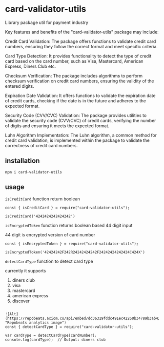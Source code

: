 # card-validator-utils

Library package util for payment industry

Key features and benefits of the "card-validator-utils" package may include:

Credit Card Validation: The package offers functions to validate credit card numbers, ensuring they follow the correct format and meet specific criteria.

Card Type Detection: It provides functionality to detect the type of credit card based on the card number, such as Visa, Mastercard, American Express, Diners Club etc.

Checksum Verification: The package includes algorithms to perform checksum verification on credit card numbers, ensuring the validity of the entered digits.

Expiration Date Validation: It offers functions to validate the expiration date of credit cards, checking if the date is in the future and adheres to the expected format.

Security Code (CVV/CVC) Validation: The package provides utilities to validate the security code (CVV/CVC) of credit cards, verifying the number of digits and ensuring it meets the expected format.

Luhn Algorithm Implementation: The Luhn algorithm, a common method for credit card validation, is implemented within the package to validate the correctness of credit card numbers.

## installation

```
npm i card-validator-utils
```

## usage

`isCreditCard` function return boolean

```
const { isCreditCard } = require("card-validator-utils");

isCreditCard('4242424242424242')

```

`isEncryptedToken` function returns boolean based 44 digit input

44 digit is encrypted version of card number

```
const { isEncryptedToken } = require("card-validator-utils");

isEncryptedToken('42424242F242R24242424242F24242424242424C424X')

```

`detectCardType` function to detect card type

currently it supports

1. diners club
2. visa
3. mastercard
4. american express
5. discover

```

![Alt](https://repobeats.axiom.co/api/embed/dd36319fddc491ec42260b34789b3ab42a1645a8.svg "Repobeats analytics image")
const { detectCardType } = require("card-validator-utils");

var cardType = detectCardType(cardNumber);
console.log(cardType);  // Output: diners club

```
